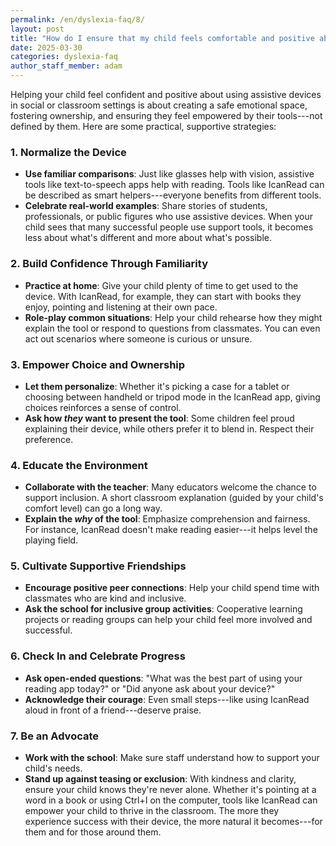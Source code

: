 ```yaml
---
permalink: /en/dyslexia-faq/8/
layout: post
title: "How do I ensure that my child feels comfortable and positive about using assistive devices in social or classroom settings?"
date: 2025-03-30
categories: dyslexia-faq
author_staff_member: adam
---
```


Helping your child feel confident and positive about using assistive devices in social or classroom settings is about creating a safe emotional space, fostering ownership, and ensuring they feel empowered by their tools---not defined by them. Here are some practical, supportive strategies:
### 1. Normalize the Device
- **Use familiar comparisons**: Just like glasses help with vision, assistive tools like text-to-speech apps help with reading. Tools like IcanRead can be described as smart helpers---everyone benefits from different tools.
- **Celebrate real-world examples**: Share stories of students, professionals, or public figures who use assistive devices. When your child sees that many successful people use support tools, it becomes less about what's different and more about what's possible.

### 2. Build Confidence Through Familiarity
- **Practice at home**: Give your child plenty of time to get used to the device. With IcanRead, for example, they can start with books they enjoy, pointing and listening at their own pace.
- **Role-play common situations**: Help your child rehearse how they might explain the tool or respond to questions from classmates. You can even act out scenarios where someone is curious or unsure.

### 3. Empower Choice and Ownership
- **Let them personalize**: Whether it's picking a case for a tablet or choosing between handheld or tripod mode in the IcanRead app, giving choices reinforces a sense of control.
- **Ask how *they* want to present the tool**: Some children feel proud explaining their device, while others prefer it to blend in. Respect their preference.

### 4. Educate the Environment
- **Collaborate with the teacher**: Many educators welcome the chance to support inclusion. A short classroom explanation (guided by your child's comfort level) can go a long way.
- **Explain the *why* of the tool**: Emphasize comprehension and fairness. For instance, IcanRead doesn't make reading easier---it helps level the playing field.

### 5. Cultivate Supportive Friendships
- **Encourage positive peer connections**: Help your child spend time with classmates who are kind and inclusive.
- **Ask the school for inclusive group activities**: Cooperative learning projects or reading groups can help your child feel more involved and successful.

### 6. Check In and Celebrate Progress
- **Ask open-ended questions**: "What was the best part of using your reading app today?" or "Did anyone ask about your device?"
- **Acknowledge their courage**: Even small steps---like using IcanRead aloud in front of a friend---deserve praise.

### 7. Be an Advocate
- **Work with the school**: Make sure staff understand how to support your child's needs.
- **Stand up against teasing or exclusion**: With kindness and clarity, ensure your child knows they're never alone.
Whether it's pointing at a word in a book or using Ctrl+I on the computer, tools like IcanRead can empower your child to thrive in the classroom. The more they experience success with their device, the more natural it becomes---for them and for those around them.
